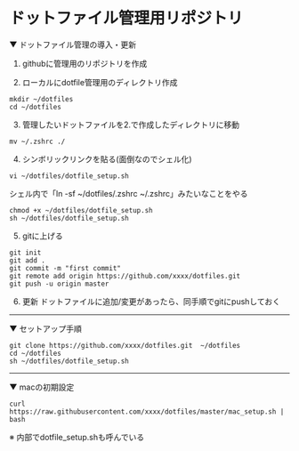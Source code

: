# ドットファイル管理用リポジトリ

▼ ドットファイル管理の導入・更新

1. githubに管理用のリポジトリを作成

2. ローカルにdotfile管理用のディレクトリ作成
```
mkdir ~/dotfiles
cd ~/dotfiles
```

3. 管理したいドットファイルを2.で作成したディレクトリに移動

`mv ~/.zshrc ./`

4. シンボリックリンクを貼る(面倒なのでシェル化)

`vi ~/dotfiles/dotfile_setup.sh`

シェル内で「ln -sf ~/dotfiles/.zshrc ~/.zshrc」みたいなことをやる


```
chmod +x ~/dotfiles/dotfile_setup.sh
sh ~/dotfiles/dotfile_setup.sh
```

5. gitに上げる
```
git init
git add .
git commit -m "first commit"
git remote add origin https://github.com/xxxx/dotfiles.git
git push -u origin master
```

6. 更新
ドットファイルに追加/変更があったら、同手順でgitにpushしておく

---

▼ セットアップ手順

```
git clone https://github.com/xxxx/dotfiles.git  ~/dotfiles
cd ~/dotfiles
sh ~/dotfiles/dotfile_setup.sh
```

---

▼ macの初期設定

`curl https://raw.githubusercontent.com/xxxx/dotfiles/master/mac_setup.sh | bash`

※ 内部でdotfile_setup.shも呼んでいる
